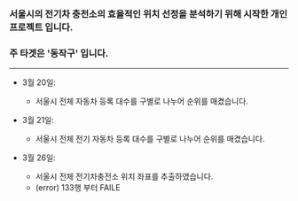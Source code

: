 ### 서울시의 전기차 충전소의 효율적인 위치 선정을 분석하기 위해 시작한 개인 프로젝트 입니다.
### 주 타겟은 '동작구' 입니다.
<hr/>

* 3월 20일:
  * 서울시 전체 자동차 등록 대수를 구별로 나누어 순위를 매겼습니다.
  
* 3월 21일:
  * 서울시 전체 전기 자동차 등록 대수를 구별로 나누어 순위를 매겼습니다.
  
* 3월 26일:
  * 서울시 전체 전기차충전소 위치 좌표를 추출하였습니다.
  * (error) 133행 부터 FAILE
